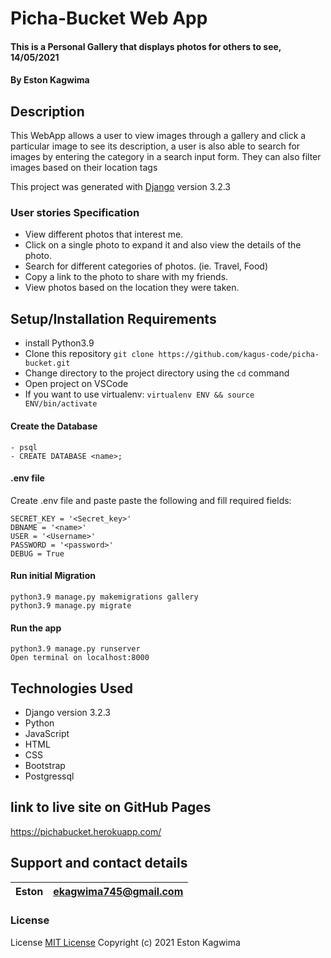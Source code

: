 #  Picha-Bucket Web App

#### This is a Personal Gallery that displays photos for others to see, 14/05/2021

#### By **Eston Kagwima**

## Description

This WebApp allows a user to view images through a gallery and click a particular image to see its description, a user is 
also able to search for images by entering the category in a search input form. They can also filter images based on their location tags

This project was generated with [Django](https://docs.djangoproject.com/en/3.2/) version 3.2.3


### User stories Specification
- View different photos that interest me.
- Click on a single photo to expand it and also view the details of the photo.
- Search for different categories of photos. (ie. Travel, Food)
- Copy a link to the photo to share with my friends.
- View photos based on the location they were taken.
## Setup/Installation Requirements
- install Python3.9
- Clone this repository `git clone https://github.com/kagus-code/picha-bucket.git`
- Change directory to the project directory using  the `cd` command
- Open project on VSCode
- If you want to use virtualenv: `virtualenv ENV && source ENV/bin/activate`
####  Create the Database
    - psql
    - CREATE DATABASE <name>;
####  .env file
Create .env file and paste paste the following and fill  required fields:

    SECRET_KEY = '<Secret_key>'
    DBNAME = '<name>'
    USER = '<Username>'
    PASSWORD = '<password>'
    DEBUG = True
#### Run initial Migration
    python3.9 manage.py makemigrations gallery
    python3.9 manage.py migrate
#### Run the app
    python3.9 manage.py runserver
    Open terminal on localhost:8000


## Technologies Used

- Django version 3.2.3
- Python
- JavaScript
- HTML
- CSS
- Bootstrap
- Postgressql

## link to live site on GitHub Pages

https://pichabucket.herokuapp.com/


## Support and contact details

| Eston | ekagwima745@gmail.com |
| ----- | --------------------- |

### License

License
[MIT License](https://choosealicense.com/licenses/mit/)
Copyright (c) 2021 Eston Kagwima
